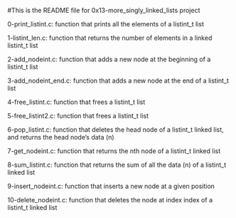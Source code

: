 #This is the README file for 0x13-more_singly_linked_lists project

0-print_listint.c: function that prints all the elements of a listint_t list

1-listint_len.c: function that returns the number of elements in a linked listint_t list

2-add_nodeint.c: function that adds a new node at the beginning of a listint_t list

3-add_nodeint_end.c: function that adds a new node at the end of a listint_t list

4-free_listint.c: function that frees a listint_t list

5-free_listint2.c: function that frees a listint_t list

6-pop_listint.c: function that deletes the head node of a listint_t linked list, and returns the head node’s data (n)

7-get_nodeint.c: function that returns the nth node of a listint_t linked list

8-sum_listint.c: function that returns the sum of all the data (n) of a listint_t linked list

9-insert_nodeint.c: function that inserts a new node at a given position

10-delete_nodeint.c: function that deletes the node at index index of a listint_t linked list


